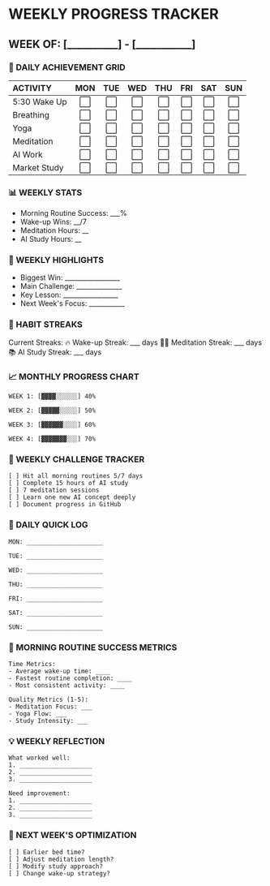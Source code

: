 # WEEKLY PROGRESS TRACKER
## WEEK OF: [__________] - [___________]

### 🎯 DAILY ACHIEVEMENT GRID

| ACTIVITY | MON | TUE | WED | THU | FRI | SAT | SUN |
|:---------|:---:|:---:|:---:|:---:|:---:|:---:|:---:|
| 5:30 Wake Up | ⬜ | ⬜ | ⬜ | ⬜ | ⬜ | ⬜ | ⬜ |
| Breathing | ⬜ | ⬜ | ⬜ | ⬜ | ⬜ | ⬜ | ⬜ |
| Yoga | ⬜ | ⬜ | ⬜ | ⬜ | ⬜ | ⬜ | ⬜ |
| Meditation | ⬜ | ⬜ | ⬜ | ⬜ | ⬜ | ⬜ | ⬜ |
| AI Work | ⬜ | ⬜ | ⬜ | ⬜ | ⬜ | ⬜ | ⬜ |
| Market Study | ⬜ | ⬜ | ⬜ | ⬜ | ⬜ | ⬜ | ⬜ |

### 📊 WEEKLY STATS
- Morning Routine Success: ___%
- Wake-up Wins: __/7
- Meditation Hours: __
- AI Study Hours: __


### 🌟 WEEKLY HIGHLIGHTS
* Biggest Win: _________________
* Main Challenge: ______________
* Key Lesson: _________________
* Next Week's Focus: ___________

### 💪 HABIT STREAKS
Current Streaks:
🔥 Wake-up Streak: ___ days
🧘‍♂️ Meditation Streak: ___ days
📚 AI Study Streak: ___ days

### 📈 MONTHLY PROGRESS CHART
```
WEEK 1: [▓▓▓▓░░░░░░] 40%

WEEK 2: [▓▓▓▓▓░░░░░] 50%

WEEK 3: [▓▓▓▓▓▓░░░░] 60%

WEEK 4: [▓▓▓▓▓▓▓░░░] 70%
```

### 🎯 WEEKLY CHALLENGE TRACKER
```
[ ] Hit all morning routines 5/7 days
[ ] Complete 15 hours of AI study
[ ] 7 meditation sessions
[ ] Learn one new AI concept deeply
[ ] Document progress in GitHub
```

### 📝 DAILY QUICK LOG
```
MON: _____________________

TUE: _____________________

WED: _____________________

THU: _____________________

FRI: _____________________

SAT: _____________________

SUN: _____________________

```

### 🌅 MORNING ROUTINE SUCCESS METRICS
```
Time Metrics:
- Average wake-up time: ____
- Fastest routine completion: ____
- Most consistent activity: ____

Quality Metrics (1-5):
- Meditation Focus: ___
- Yoga Flow: ___
- Study Intensity: ___
```

### 💡 WEEKLY REFLECTION
```
What worked well:
1. ____________________
2. ____________________
3. ____________________

Need improvement:
1. ____________________
2. ____________________
3. ____________________
```

### 🚀 NEXT WEEK'S OPTIMIZATION
```
[ ] Earlier bed time?
[ ] Adjust meditation length?
[ ] Modify study approach?
[ ] Change wake-up strategy?